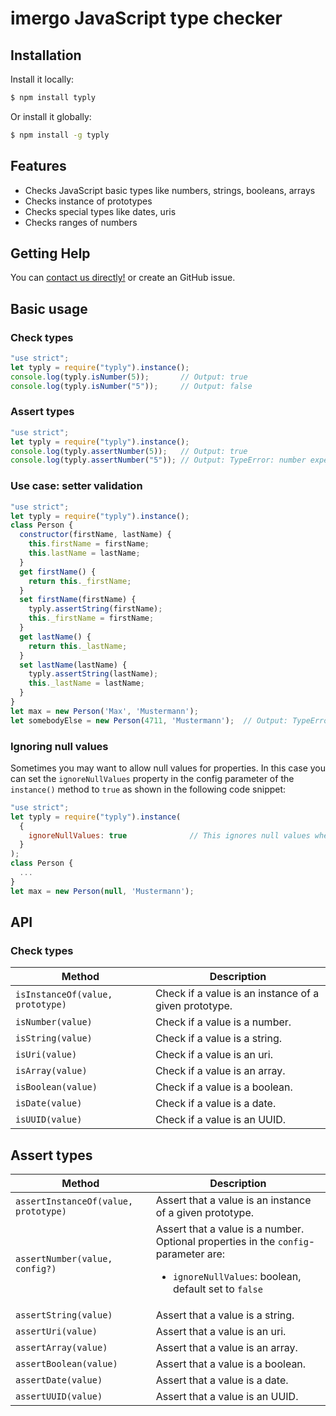 # imergo JavaScript type checker


## Installation

Install it locally:

```bash
$ npm install typly
```

Or install it globally:

```bash
$ npm install -g typly
```

## Features

- Checks JavaScript basic types like numbers, strings, booleans, arrays
- Checks instance of prototypes
- Checks special types like dates, uris
- Checks ranges of numbers

## Getting Help

You can  [contact us directly!](http://www.imergo.com) or create an GitHub issue.

## Basic usage

### Check types

```javascript
"use strict";
let typly = require("typly").instance();
console.log(typly.isNumber(5));       // Output: true
console.log(typly.isNumber("5"));     // Output: false
```

### Assert types

```javascript
"use strict";
let typly = require("typly").instance();
console.log(typly.assertNumber(5));   // Output: true
console.log(typly.assertNumber("5")); // Output: TypeError: number expected, but got string
```

### Use case: setter validation

```javascript
"use strict";
let typly = require("typly").instance();
class Person {
  constructor(firstName, lastName) {
    this.firstName = firstName;
    this.lastName = lastName;
  }
  get firstName() {
    return this._firstName;
  }
  set firstName(firstName) {
    typly.assertString(firstName);
    this._firstName = firstName;
  }
  get lastName() {
    return this._lastName;
  }
  set lastName(lastName) {
    typly.assertString(lastName);
    this._lastName = lastName;
  }
}
let max = new Person('Max', 'Mustermann');
let somebodyElse = new Person(4711, 'Mustermann');  // Output: TypeError: string expected, but got number
```

### Ignoring null values
Sometimes you may want to allow null values for properties. In this case you can set the `ignoreNullValues` property in the config parameter of the `instance()` method to `true` as shown in the following code snippet:

```javascript
"use strict";
let typly = require("typly").instance(
  {
    ignoreNullValues: true              // This ignores null values when checking for types.
  }
);
class Person {
  ...
}
let max = new Person(null, 'Mustermann');
```

## API

### Check types

| Method  | Description |
| ------------- | ------------- |
| ```isInstanceOf(value, prototype)```  | Check if a value is an instance of a given prototype.  |
| ```isNumber(value)```  | Check if a value is a number.  |
| ```isString(value)```  | Check if a value is a string.  |
| ```isUri(value)```  | Check if a value is an uri.  |
| ```isArray(value)```  | Check if a value is an array.  |
| ```isBoolean(value)```  | Check if a value is a boolean.  |
| ```isDate(value)```  | Check if a value is a date.  |
| ```isUUID(value)```  | Check if a value is an UUID.  |
  
## Assert types

| Method  | Description |
| ------------- | ------------- |
| ```assertInstanceOf(value, prototype)```  | Assert that a value is an instance of a given prototype.  |
| ```assertNumber(value, config?)```  | Assert that a value is a number. Optional properties in the `config`-parameter are: <ul><li>`ignoreNullValues`: boolean, default set to `false`</li></ul> |
| ```assertString(value)```  | Assert that a value is a string.  |
| ```assertUri(value)```  | Assert that a value is an uri.  |
| ```assertArray(value)```  | Assert that a value is an array.  |
| ```assertBoolean(value)```  | Assert that a value is a boolean.  |
| ```assertDate(value)```  | Assert that a value is a date.  |
| ```assertUUID(value)```  | Assert that a value is an UUID.  |

